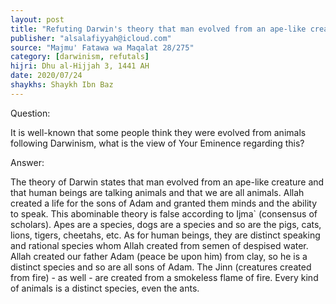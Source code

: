```yaml
---
layout: post
title: "Refuting Darwin's theory that man evolved from an ape-like creature"
publisher: "alsalafiyyah@icloud.com"
source: "Majmu' Fatawa wa Maqalat 28/275"
category: [darwinism, refutals]
hijri: Dhu al-Hijjah 3, 1441 AH
date: 2020/07/24
shaykhs: Shaykh Ibn Baz
---
```


Question: 

It is well-known that some people think they were evolved from animals following Darwinism, what is the view of Your Eminence regarding this?

Answer: 

The theory of Darwin states that man evolved from an ape-like creature and that human beings are talking animals and that we are all animals. Allah created a life for the sons of Adam and granted them minds and the ability to speak. This abominable theory is false according to Ijma` (consensus of scholars). Apes are a species, dogs are a species and so are the pigs, cats, lions, tigers, cheetahs, etc. As for human beings, they are distinct speaking and rational species whom Allah created from semen of despised water. Allah created our father Adam (peace be upon him) from clay, so he is a distinct species and so are all sons of Adam. The Jinn (creatures created from fire) - as well - are created from a smokeless flame of fire. Every kind of animals is a distinct species, even the ants.
